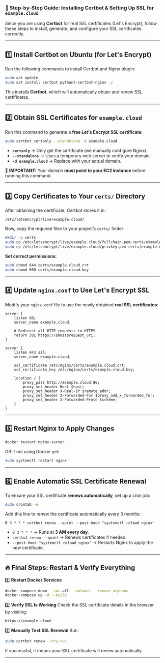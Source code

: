### **🚀 Step-by-Step Guide: Installing Certbot & Setting Up SSL for `example.cloud`**  

Since you are using **Certbot** for real SSL certificates (Let's Encrypt), follow these steps to install, generate, and configure your SSL certificates correctly.

---

## **1️⃣ Install Certbot on Ubuntu (for Let's Encrypt)**
Run the following commands to install Certbot and Nginx plugin:
```bash
sudo apt update
sudo apt install certbot python3-certbot-nginx -y
```
This installs **Certbot**, which will automatically obtain and renew SSL certificates.

---

## **2️⃣ Obtain SSL Certificates for `example.cloud`**
Run this command to generate a **free Let's Encrypt SSL certificate**:
```bash
sudo certbot certonly --standalone -d example.cloud
```
- **`certonly`** → Only get the certificate (we manually configure Nginx).
- **`--standalone`** → Uses a temporary web server to verify your domain.
- **`-d example.cloud`** → Replace with your actual domain.

📌 **IMPORTANT:** Your domain **must point to your EC2 instance** before running this command.

---

## **3️⃣ Copy Certificates to Your `certs/` Directory**
After obtaining the certificate, Certbot stores it in:
```
/etc/letsencrypt/live/example.cloud/
```
Now, copy the required files to your project’s `certs/` folder:
```bash
mkdir -p certs
sudo cp /etc/letsencrypt/live/example.cloud/fullchain.pem certs/example.cloud.crt
sudo cp /etc/letsencrypt/live/example.cloud/privkey.pem certs/example.cloud.key
```

**Set correct permissions:**
```bash
sudo chmod 644 certs/example.cloud.crt
sudo chmod 600 certs/example.cloud.key
```

---

## **4️⃣ Update `nginx.conf` to Use Let's Encrypt SSL**
Modify your `nginx.conf` file to use the newly obtained **real SSL certificates**:

```nginx
server {
    listen 80;
    server_name example.cloud;

    # Redirect all HTTP requests to HTTPS
    return 301 https://$host$request_uri;
}

server {
    listen 443 ssl;
    server_name example.cloud;

    ssl_certificate /etc/nginx/certs/example.cloud.crt;
    ssl_certificate_key /etc/nginx/certs/example.cloud.key;

    location / {
        proxy_pass http://example.cloud:80;
        proxy_set_header Host $host;
        proxy_set_header X-Real-IP $remote_addr;
        proxy_set_header X-Forwarded-For $proxy_add_x_forwarded_for;
        proxy_set_header X-Forwarded-Proto $scheme;
    }
}
```

---

## **5️⃣ Restart Nginx to Apply Changes**
```bash
docker restart nginx-server
```
OR if not using Docker yet:
```bash
sudo systemctl restart nginx
```

---

## **6️⃣ Enable Automatic SSL Certificate Renewal**
To ensure your SSL certificate **renews automatically**, set up a cron job:
```bash
sudo crontab -e
```
Add this line to renew the certificate automatically every 3 months:
```
0 3 * * * certbot renew --quiet --post-hook "systemctl reload nginx"
```
- `0 3 * * *` → Runs at **3 AM every day**.
- `certbot renew --quiet` → Renews certificates if needed.
- `--post-hook "systemctl reload nginx"` → Restarts Nginx to apply the new certificate.

---

## **🔥 Final Steps: Restart & Verify Everything**
1️⃣ **Restart Docker Services**
```bash
docker-compose down --rmi all --volumes --remove-orphans
docker-compose up -d --build
```

2️⃣ **Verify SSL Is Working**
Check the SSL certificate details in the browser by visiting:
```
https://example.cloud
```

3️⃣ **Manually Test SSL Renewal**
Run:
```bash
sudo certbot renew --dry-run
```
If successful, it means your SSL certificate will renew automatically.

---
